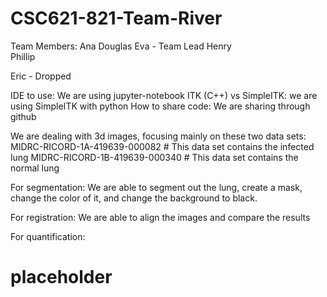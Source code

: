 # CSC621-821-Team-River

Team Members:
Ana	
Douglas	
Eva	  - Team Lead
Henry	
Phillip

Eric	- Dropped

IDE to use: We are using jupyter-notebook
ITK (C++) vs SimpleITK: we are using SimpleITK with python
How to share code: We are sharing through github

We are dealing with 3d images, focusing mainly on these two data sets:
MIDRC-RICORD-1A-419639-000082 # This data set contains the infected lung
MIDRC-RICORD-1B-419639-000340 # This data set contains the normal lung

For segmentation:
We are able to segment out the lung, create a mask, change the color of it, and change the background to black.

For registration:
We are able to align the images and compare the results

For quantification:
# placeholder

